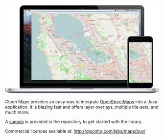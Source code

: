 ![Gluon Maps](maps.png)

Gluon Maps provides an easy way to integrate [OpenStreetMaps](https://www.openstreetmap.org) into a Java application.
It is blazing fast and offers layer overlays, multiple tile-sets, and much more.

A [sample](https://github.com/gluonhq/maps/tree/master/samples/mobile) is provided in the repository to get started with the library.

Commercial licences available at: http://gluonhq.com/labs/maps/buy/

